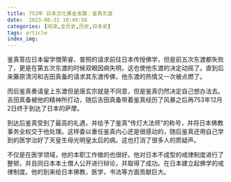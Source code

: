 ```yaml
---
title: 753年 日本文化黄金发展：鉴真东渡
date:  2023-08-31 10:49:56
categories: [阅读,全历史,历史,日本史]
tags: article
index_img: 
---
```


鉴真答应日本留学僧荣睿、普照的请求前往日本传授佛学，但是前五次东渡都失败了，更是在第五次东渡的时候双眼因病失明，这也使他东渡的决定动摇了。直到后来藤原清河和吉田真备的请求其东渡传佛，他东渡的热情又一次被点燃了。

而后鉴真奏请皇上东渡但是唐玄宗就是不同意，但是鉴真仍然决定自己想办法去。吉田真备被他的精神所打动，随后吉田真备带着鉴真经历了风暴之后再753年12月2日终于到达了日本的萨摩。

到达后鉴真受到了最高的礼遇，并给予了鉴真"传灯大法师"的称号，并将日本佛教事务全权交于他处理。这样委以重任鉴真内心还是很感动的，随后鉴真还用自己学到的医学治好了天皇生母光明皇太后的病。这也打消了很多人的质疑声。

不仅是在医学领域，他的本职工作做的也很好。他对日本不成型的戒律制度进行了整顿，并且同日本本土僧人公开进行辩论，并取得了成功。在日本建立起佛学的戒律制度。他的到来给日本佛教，医学，书法等方面贡献巨大。